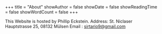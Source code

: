 +++
title = "About"
showAuthor = false
showDate = false
showReadingTime = false
showWordCount = false
+++

This Website is hosted by Phillip Eckstein.
Address: St. Niclaser Hauptstrasse 25, 08132 Mülsen
Email : <sirtario9@gmail.com>
